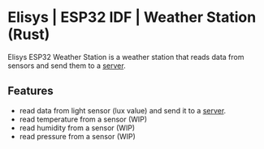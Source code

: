 # Elisys | ESP32 IDF | Weather Station (Rust)

Elisys ESP32 Weather Station is a weather station that reads data from sensors and send them to a [server](https://github.com/goto-eof/elisys-home-automation-server-java).

## Features

- read data from light sensor (lux value) and send it to a [server](https://github.com/goto-eof/elisys-home-automation-server-java).
- read temperature from a sensor (WIP)
- read humidity from a sensor (WIP)
- read pressure from a sensor (WIP)
